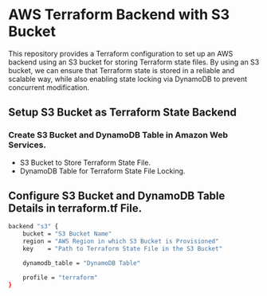 
# AWS Terraform Backend with S3 Bucket

This repository provides a Terraform configuration to set up an AWS backend using an S3 bucket for storing Terraform state files. By using an S3 bucket, we can ensure that Terraform state is stored in a reliable and scalable way, while also enabling state locking via DynamoDB to prevent concurrent modification.

## Setup S3 Bucket as Terraform State Backend
### Create S3 Bucket and DynamoDB Table in Amazon Web Services.
- S3 Bucket to Store Terraform State File.
- DynamoDB Table for Terraform State File Locking.

## Configure S3 Bucket and DynamoDB Table Details in terraform.tf File.
```sh
backend "s3" {
    bucket = "S3 Bucket Name"
    region = "AWS Region in which S3 Bucket is Provisioned"
    key    = "Path to Terraform State File in the S3 Bucket"

    dynamodb_table = "DynamoDB Table"

    profile = "terraform"
}
```